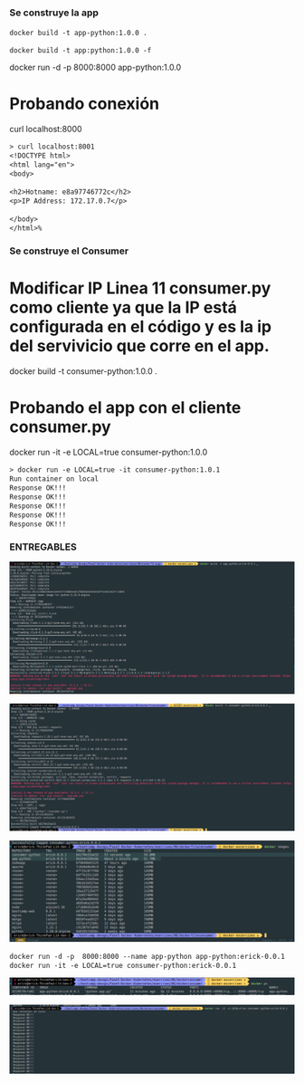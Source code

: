### Se construye la app

`docker build -t app-python:1.0.0 . `

`docker build -t app:python:1.0.0 -f `

docker run -d -p 8000:8000 app-python:1.0.0

# Probando conexión

curl localhost:8000
```
> curl localhost:8001
<!DOCTYPE html>
<html lang="en">
<body>

<h2>Hotname: e8a97746772c</h2>
<p>IP Address: 172.17.0.7</p>

</body>
</html>%  
```
### Se construye el Consumer

# Modificar IP Linea 11 consumer.py como cliente ya que la IP está configurada en el código y es la ip del servivicio que corre en el app.

docker build -t consumer-python:1.0.0 .

# Probando el app con el cliente consumer.py


docker run -it -e LOCAL=true consumer-python:1.0.0

```
> docker run -e LOCAL=true -it consumer-python:1.0.1
Run container on local
Response OK!!!
Response OK!!!
Response OK!!!
Response OK!!!
Response OK!!!
```


 ### ENTREGABLES
 
 
![docker build app](./Doc/06-docker-build-app.png?raw=true " docker build app ")

![docker build consumer](./Doc/06-docker-build-consumer.png?raw=true " docker build consumer ")

![docker images](./Doc/06-docker-images.png?raw=true " docker images ")



```
docker run -d -p  8000:8000 --name app-python app-python:erick-0.0.1
docker run -it -e LOCAL=true consumer-python:erick-0.0.1
```



![docker app running](./Doc/06-dockerApp-running.png?raw=true " docker app running ")

![06-dockerConsumer-running-consuming-dockerApp](./Doc/06-dockerConsumer-running-consuming-dockerApp.png?raw=true " 06-dockerConsumer-running-consuming-dockerApp ")



